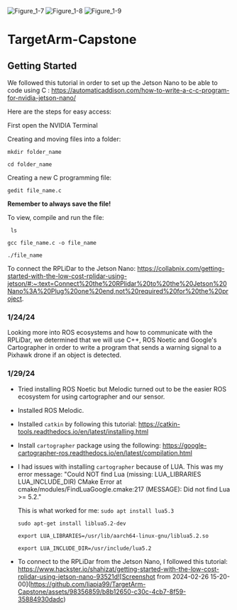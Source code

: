 ![Figure_1-7](https://github.com/liapia99/TargetArm-Capstone/assets/98356859/d45b629b-3f5a-458c-9533-da5c71e8b73c)
![Figure_1-8](https://github.com/liapia99/TargetArm-Capstone/assets/98356859/eb7e2afb-db36-4177-bd14-5030cf3066d2)
![Figure_1-9](https://github.com/liapia99/TargetArm-Capstone/assets/98356859/f5313bd0-5540-4b35-8c1d-cd6c754f0045)
# TargetArm-Capstone

## Getting Started
We followed this tutorial in order to set up the Jetson Nano to be able to code using C : https://automaticaddison.com/how-to-write-a-c-c-program-for-nvidia-jetson-nano/ 

Here are the steps for easy access:

First open the NVIDIA Terminal


Creating and moving files into a folder:

```mkdir folder_name ```


```cd folder_name```


Creating a new C programming file:

``` gedit file_name.c ```

**Remember to always save the file!**

To view, compile and run the file:

``` ls```


``` gcc file_name.c -o file_name ```


``` ./file_name ```

To connect the RPLiDar to the Jetson Nano: https://collabnix.com/getting-started-with-the-low-cost-rplidar-using-jetson/#:~:text=Connect%20the%20RPlidar%20to%20the%20Jetson%20Nano%3A%20Plug%20one%20end,not%20required%20for%20the%20project.


### 1/24/24
Looking more into ROS ecosystems and how to communicate with the RPLiDar, we determined that we will use C++, ROS Noetic and Google's Cartographer in order to write a program that sends a warning signal to a Pixhawk drone if an object is detected. 

### 1/29/24
- Tried installing ROS Noetic but Melodic turned out to be the easier ROS ecosystem for using cartographer and our sensor.
- Installed ROS Melodic.
- Installed ```catkin``` by following this tutorial: https://catkin-tools.readthedocs.io/en/latest/installing.html
- Install ```cartographer``` package using the following: https://google-cartographer-ros.readthedocs.io/en/latest/compilation.html
- I had issues with installing ```cartographer``` because of LUA. This was my error message:
  "Could NOT find Lua (missing: LUA_LIBRARIES LUA_INCLUDE_DIR) CMake Error at cmake/modules/FindLuaGoogle.cmake:217 (MESSAGE):
  Did not find Lua >= 5.2."

  This is what worked for me:
  ```sudo apt install lua5.3```

  ```sudo apt-get install liblua5.2-dev```

  ```export LUA_LIBRARIES=/usr/lib/aarch64-linux-gnu/liblua5.2.so```
  
  ```export LUA_INCLUDE_DIR=/usr/include/lua5.2```
  
- To connect to the RPLiDar from the Jetson Nano, I followed this tutorial: https://www.hackster.io/shahizat/getting-started-with-the-low-cost-rplidar-using-jetson-nano-93521d![Screenshot from 2024-02-26 15-20-00](https://github.com/liapia99/TargetArm-Capstone/assets/98356859/b8b12650-c30c-4cb7-8f59-35884930dadc)



  
